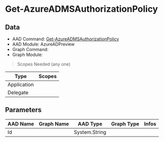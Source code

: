 # Get-AzureADMSAuthorizationPolicy

> 

## Data

+ AAD Command: [Get-AzureADMSAuthorizationPolicy](https://docs.microsoft.com/en-us/powershell/module/AzureADPreview/Get-AzureADMSAuthorizationPolicy)
+ AAD Module: AzureADPreview
+ Graph Command: [](https://docs.microsoft.com/en-us/powershell/module//)
+ Graph Module: 

> Scopes Needed (any one)

|Type|Scopes|
|---|---|
|Application||
|Delegate||

## Parameters

|AAD Name|Graph Name|AAD Type|Graph Type|Infos|
|---|---|---|---|---|
|Id||System.String|||

